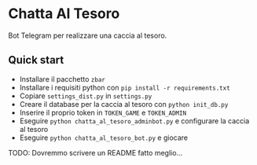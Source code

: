 # Chatta Al Tesoro

Bot Telegram per realizzare una caccia al tesoro.

## Quick start

- Installare il pacchetto `zbar`
- Installare i requisiti python con `pip install -r requirements.txt`
- Copiare `settings_dist.py` in `settings.py`
- Creare il database per la caccia al tesoro con `python init_db.py`
- Inserire il proprio token in `TOKEN_GAME` e `TOKEN_ADMIN`
- Eseguire `python chatta_al_tesoro_adminbot.py` e configurare la caccia al tesoro
- Eseguire `python chatta_al_tesoro_bot.py` e giocare

TODO: Dovremmo scrivere un README fatto meglio... 